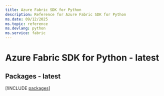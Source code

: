 ```yaml
---
title: Azure Fabric SDK for Python
description: Reference for Azure Fabric SDK for Python
ms.date: 09/12/2025
ms.topic: reference
ms.devlang: python
ms.service: fabric
---
```

# Azure Fabric SDK for Python - latest
## Packages - latest
[!INCLUDE [packages](fabric-index.md)]